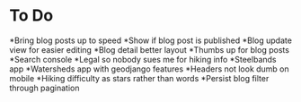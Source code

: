 # To Do
*Bring blog posts up to speed
*Show if blog post is published
*Blog update view for easier editing
*Blog detail better layout
*Thumbs up for blog posts
*Search console
*Legal so nobody sues me for hiking info
*Steelbands app
*Watersheds app with geodjango features
*Headers not look dumb on mobile
*Hiking difficulty as stars rather than words
*Persist blog filter through pagination
